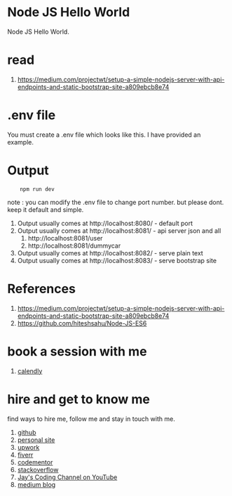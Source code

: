 # Node JS Hello World

Node JS Hello World.

# read

1. https://medium.com/projectwt/setup-a-simple-nodejs-server-with-api-endpoints-and-static-bootstrap-site-a809ebcb8e74

# .env file

You must create a .env file which looks like this. I have provided an example.

# Output

```
    npm run dev
```

note : you can modify the .env file to change port number. but please dont. keep it default and simple.

1. Output usually comes at http://localhost:8080/ - default port
1. Output usually comes at http://localhost:8081/ - api server json and all
    1. http://localhost:8081/user 
    1. http://localhost:8081/dummycar
1. Output usually comes at http://localhost:8082/ - serve plain text
1. Output usually comes at http://localhost:8083/ - serve bootstrap site

# References

1. https://medium.com/projectwt/setup-a-simple-nodejs-server-with-api-endpoints-and-static-bootstrap-site-a809ebcb8e74
1. https://github.com/hiteshsahu/Node-JS-ES6

# book a session with me

1. [calendly](https://calendly.com/jaycodingtutor/30min)

# hire and get to know me

find ways to hire me, follow me and stay in touch with me.

1. [github](https://github.com/Jay-study-nildana)
1. [personal site](https://thechalakas.com)
1. [upwork](https://www.upwork.com/fl/vijayasimhabr)
1. [fiverr](https://www.fiverr.com/jay_codeguy)
1. [codementor](https://www.codementor.io/@vijayasimhabr)
1. [stackoverflow](https://stackoverflow.com/users/5338888/jay)
1. [Jay's Coding Channel on YouTube](https://www.youtube.com/channel/UCJJVulg4J7POMdX0veuacXw/)
1. [medium blog](https://medium.com/@vijayasimhabr)